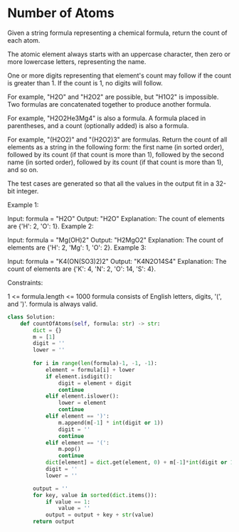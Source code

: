 # Number of Atoms

Given a string formula representing a chemical formula, return the count of each atom.

The atomic element always starts with an uppercase character, then zero or more lowercase letters, representing the name.

One or more digits representing that element's count may follow if the count is greater than 1. If the count is 1, no digits will follow.

For example, "H2O" and "H2O2" are possible, but "H1O2" is impossible.
Two formulas are concatenated together to produce another formula.

For example, "H2O2He3Mg4" is also a formula.
A formula placed in parentheses, and a count (optionally added) is also a formula.

For example, "(H2O2)" and "(H2O2)3" are formulas.
Return the count of all elements as a string in the following form: the first name (in sorted order), followed by its count (if that count is more than 1), followed by the second name (in sorted order), followed by its count (if that count is more than 1), and so on.

The test cases are generated so that all the values in the output fit in a 32-bit integer.

Example 1:

Input: formula = "H2O"
Output: "H2O"
Explanation: The count of elements are {'H': 2, 'O': 1}.
Example 2:

Input: formula = "Mg(OH)2"
Output: "H2MgO2"
Explanation: The count of elements are {'H': 2, 'Mg': 1, 'O': 2}.
Example 3:

Input: formula = "K4(ON(SO3)2)2"
Output: "K4N2O14S4"
Explanation: The count of elements are {'K': 4, 'N': 2, 'O': 14, 'S': 4}.

Constraints:

1 <= formula.length <= 1000
formula consists of English letters, digits, '(', and ')'.
formula is always valid.

```python
class Solution:
    def countOfAtoms(self, formula: str) -> str:
        dict = {}
        m = [1]
        digit = '' 
        lower = ''
        
        for i in range(len(formula)-1, -1, -1):
            element = formula[i] + lower
            if element.isdigit():
                digit = element + digit
                continue
            elif element.islower():
                lower = element 
                continue
            elif element == ')':
                m.append(m[-1] * int(digit or 1))
                digit = ''
                continue
            elif element == '(':
                m.pop()
                continue
            dict[element] = dict.get(element, 0) + m[-1]*int(digit or 1)
            digit = ''
            lower = ''

        output = ''
        for key, value in sorted(dict.items()):
            if value == 1:
                value = ''
            output = output + key + str(value)
        return output
```
